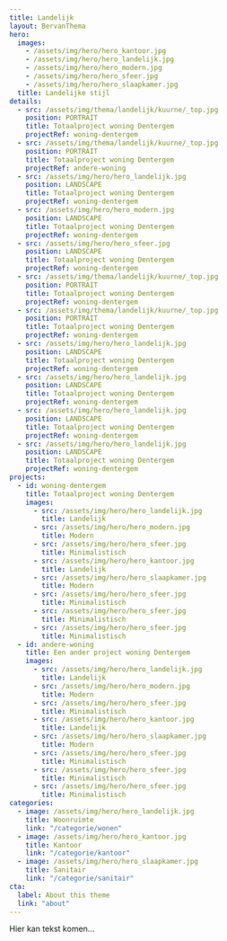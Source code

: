 ```yaml
---
title: Landelijk
layout: BervanThema
hero:
  images:
    - /assets/img/hero/hero_kantoor.jpg
    - /assets/img/hero/hero_landelijk.jpg
    - /assets/img/hero/hero_modern.jpg
    - /assets/img/hero/hero_sfeer.jpg
    - /assets/img/hero/hero_slaapkamer.jpg 
  title: Landelijke stijl
details:
  - src: /assets/img/thema/landelijk/kuurne/_top.jpg
    position: PORTRAIT
    title: Totaalproject woning Dentergem
    projectRef: woning-dentergem
  - src: /assets/img/thema/landelijk/kuurne/_top.jpg
    position: PORTRAIT
    title: Totaalproject woning Dentergem
    projectRef: andere-woning
  - src: /assets/img/hero/hero_landelijk.jpg
    position: LANDSCAPE
    title: Totaalproject woning Dentergem
    projectRef: woning-dentergem
  - src: /assets/img/hero/hero_modern.jpg
    position: LANDSCAPE
    title: Totaalproject woning Dentergem
    projectRef: woning-dentergem    
  - src: /assets/img/hero/hero_sfeer.jpg
    position: LANDSCAPE
    title: Totaalproject woning Dentergem
    projectRef: woning-dentergem    
  - src: /assets/img/thema/landelijk/kuurne/_top.jpg
    position: PORTRAIT
    title: Totaalproject woning Dentergem
    projectRef: woning-dentergem
  - src: /assets/img/thema/landelijk/kuurne/_top.jpg
    position: PORTRAIT
    title: Totaalproject woning Dentergem
    projectRef: woning-dentergem    
  - src: /assets/img/hero/hero_landelijk.jpg
    position: LANDSCAPE
    title: Totaalproject woning Dentergem
    projectRef: woning-dentergem    
  - src: /assets/img/hero/hero_landelijk.jpg
    position: LANDSCAPE
    title: Totaalproject woning Dentergem
    projectRef: woning-dentergem    
  - src: /assets/img/hero/hero_landelijk.jpg
    position: LANDSCAPE
    title: Totaalproject woning Dentergem
    projectRef: woning-dentergem    
  - src: /assets/img/hero/hero_landelijk.jpg
    position: LANDSCAPE
    title: Totaalproject woning Dentergem
    projectRef: woning-dentergem    
projects:
  - id: woning-dentergem
    title: Totaalproject woning Dentergem
    images:
      - src: /assets/img/hero/hero_landelijk.jpg
        title: Landelijk
      - src: /assets/img/hero/hero_modern.jpg
        title: Modern
      - src: /assets/img/hero/hero_sfeer.jpg
        title: Minimalistisch
      - src: /assets/img/hero/hero_kantoor.jpg
        title: Landelijk
      - src: /assets/img/hero/hero_slaapkamer.jpg
        title: Modern
      - src: /assets/img/hero/hero_sfeer.jpg
        title: Minimalistisch   
      - src: /assets/img/hero/hero_sfeer.jpg
        title: Minimalistisch 
      - src: /assets/img/hero/hero_sfeer.jpg
        title: Minimalistisch
  - id: andere-woning
    title: Een ander project woning Dentergem
    images:
      - src: /assets/img/hero/hero_landelijk.jpg
        title: Landelijk
      - src: /assets/img/hero/hero_modern.jpg
        title: Modern
      - src: /assets/img/hero/hero_sfeer.jpg
        title: Minimalistisch
      - src: /assets/img/hero/hero_kantoor.jpg
        title: Landelijk
      - src: /assets/img/hero/hero_slaapkamer.jpg
        title: Modern
      - src: /assets/img/hero/hero_sfeer.jpg
        title: Minimalistisch   
      - src: /assets/img/hero/hero_sfeer.jpg
        title: Minimalistisch 
      - src: /assets/img/hero/hero_sfeer.jpg
        title: Minimalistisch        
categories:
  - image: /assets/img/hero/hero_landelijk.jpg
    title: Woonruimte
    link: "/categorie/wonen"
  - image: /assets/img/hero/hero_kantoor.jpg
    title: Kantoor
    link: "/categorie/kantoor"
  - image: /assets/img/hero/hero_slaapkamer.jpg
    title: Sanitair
    link: "/categorie/sanitair"
cta:
  label: About this theme
  link: "about"
---
```


Hier kan tekst komen...
